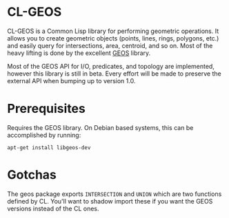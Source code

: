 # CL-GEOS #

CL-GEOS is a Common Lisp library for performing geometric operations. It allows
you to create geometric objects (points, lines, rings, polygons, etc.) and
easily query for intersections, area, centroid, and so on. Most of the heavy
lifting is done by the excellent [GEOS](http://trac.osgeo.org/geos/) library.

Most of the GEOS API for I/O, predicates, and topology are implemented, however
this library is still in beta. Every effort will be made to preserve the
external API when bumping up to version 1.0.

# Prerequisites #

Requires the GEOS library. On Debian based systems, this can be accomplished by
running:

    apt-get install libgeos-dev

# Gotchas #

The geos package exports `INTERSECTION` and `UNION` which are two functions
defined by CL. You'll want to shadow import these if you want the GEOS versions
instead of the CL ones.
